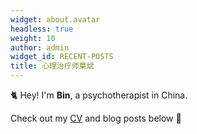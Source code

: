 ```yaml
---
widget: about.avatar
headless: true
weight: 10
author: admin
widget_id: RECENT-POSTS
title: 心理治疗师葉斌
---
```


🐈 Hey! I'm **Bin**, a psychotherapist in China.

Check out my [CV](/about/) and blog posts below 🌈
